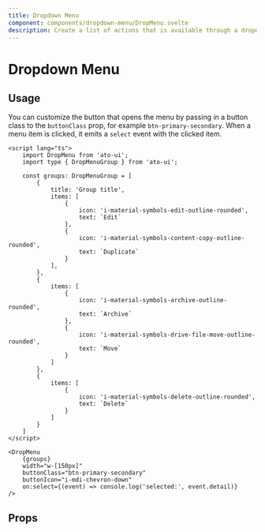 ```yaml
---
title: Dropdown Menu
component: components/dropdown-menu/DropMenu.svelte
description: Create a list of actions that is available through a dropdown menu.
---
```


<script>
    import PropsTable from './PropsTable.svelte';
    import docs from '$lib/components/dropdown-menu/DropMenu.svelte?raw&sveld';
    import DropMenu from '$lib/components/dropdown-menu/DropMenu.svelte';

    const groups = [
        {
            items: [
                { icon: 'i-material-symbols-edit-outline-rounded', text: `Edit` },
                { icon: 'i-material-symbols-content-copy-outline-rounded', text: `Duplicate` }
		    ],
        },
        {
            items: [
                { icon: 'i-material-symbols-archive-outline-rounded', text: `Archive` },
			    { icon: 'i-material-symbols-drive-file-move-outline-rounded', text: `Move` }
            ]
        },
        {
            items: [
                { icon: 'i-material-symbols-delete-outline-rounded', text: `Delete` }
            ]
        }
    ]
</script>

# Dropdown Menu

## Usage

<div class="w-full flex justify-center items-center pt-4 pb-60 px-2 rounded-token-container border-1 border-surface-500/30-200/30 my-4">
    <DropMenu {groups} width="w-[150px]" buttonIcon="i-mdi-chevron-down" />
</div>

You can customize the button that opens the menu by passing in a button class to the `buttonClass` prop, for example `btn-primary-secondary`. When a menu item is clicked, it emits a `select` event with the clicked item.

```svelte
<script lang="ts">
    import DropMenu from 'ato-ui';
    import type { DropMenuGroup } from 'ato-ui';

    const groups: DropMenuGroup = [
        {
            title: 'Group title',
            items: [
                { 
                    icon: 'i-material-symbols-edit-outline-rounded', 
                    text: `Edit` 
                },
                { 
                    icon: 'i-material-symbols-content-copy-outline-rounded', 
                    text: `Duplicate` 
                }
		    ],
        },
        {
            items: [
                { 
                    icon: 'i-material-symbols-archive-outline-rounded', 
                    text: `Archive` 
                },
			    { 
                    icon: 'i-material-symbols-drive-file-move-outline-rounded', 
                    text: `Move` 
                }
            ]
        },
        {
            items: [
                { 
                    icon: 'i-material-symbols-delete-outline-rounded', 
                    text: `Delete` 
                }
            ]
        }
    ]
</script>

<DropMenu 
    {groups} 
    width="w-[150px]" 
    buttonClass="btn-primary-secondary"
    buttonIcon="i-mdi-chevron-down"
    on:select={(event) => console.log('selected:', event.detail)} 
/>
```

## Props

<PropsTable props={docs.props} />